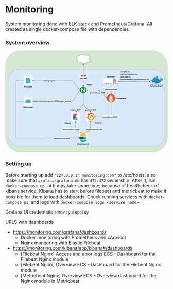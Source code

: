 # Monitoring
System monitoring done with ELK stack and Prometheus/Grafana. All created as single docker-compose file with dependencies.

### System overview
![System overview](Monitoring.png)

### Setting up
Before starting up add `"127.0.0.1" monitoring.com"` to /etc/hosts, also
make sure that `grafana/grafana.db` has `472:472` ownership.
After it, run `docker-compose up -d`
It may take some time, because of healthcheck of kibana service. Kibana has to start before filebeat and metricbeat to make it possible for them to load dashboards.
Check running services with `docker-compose ps`, and logs with `docker-compose logs <service name>`

Grafana UI credentials `admin:yuiopoiuy`

URLS with dashboards
* https://monitoring.com/grafana/dashboards
    * Docker monitoring with Prometheus and cAdvisor
    * Nginx monitoring with Elastic Filebeat
* https://monitoring.com/kibana/app/kibana#/dashboards
    * [Filebeat Nginx] Access and error logs ECS - Dashboard for the Filebeat Nginx module
    * [Filebeat Nginx] Overview ECS - Dashboard for the Filebeat Nginx module
    * [Metricbeat Nginx] Overview ECS - Overview dashboard for the Nginx module in Metricbeat

